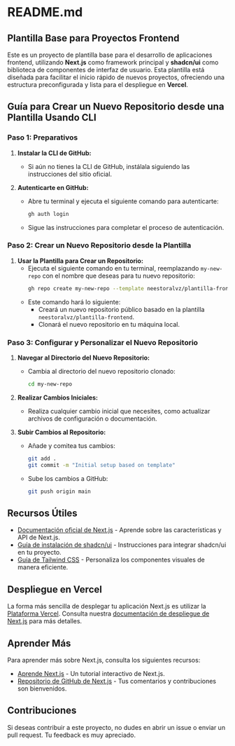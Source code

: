 # README.md

## Plantilla Base para Proyectos Frontend

Este es un proyecto de plantilla base para el desarrollo de aplicaciones frontend, utilizando **Next.js** como framework principal y **shadcn/ui** como biblioteca de componentes de interfaz de usuario. Esta plantilla está diseñada para facilitar el inicio rápido de nuevos proyectos, ofreciendo una estructura preconfigurada y lista para el despliegue en **Vercel**.

## Guía para Crear un Nuevo Repositorio desde una Plantilla Usando CLI

### Paso 1: Preparativos

1. **Instalar la CLI de GitHub:**
   - Si aún no tienes la CLI de GitHub, instálala siguiendo las instrucciones del sitio oficial.

2. **Autenticarte en GitHub:**
   - Abre tu terminal y ejecuta el siguiente comando para autenticarte:
     ```bash
     gh auth login
     ```
   - Sigue las instrucciones para completar el proceso de autenticación.

### Paso 2: Crear un Nuevo Repositorio desde la Plantilla

1. **Usar la Plantilla para Crear un Repositorio:**
   - Ejecuta el siguiente comando en tu terminal, reemplazando `my-new-repo` con el nombre que deseas para tu nuevo repositorio:
     ```bash
     gh repo create my-new-repo --template neestoralvz/plantilla-frontend --public --clone
     ```
   - Este comando hará lo siguiente:
     - Creará un nuevo repositorio público basado en la plantilla `neestoralvz/plantilla-frontend`.
     - Clonará el nuevo repositorio en tu máquina local.

### Paso 3: Configurar y Personalizar el Nuevo Repositorio

1. **Navegar al Directorio del Nuevo Repositorio:**
   - Cambia al directorio del nuevo repositorio clonado:
     ```bash
     cd my-new-repo
     ```

2. **Realizar Cambios Iniciales:**
   - Realiza cualquier cambio inicial que necesites, como actualizar archivos de configuración o documentación.

3. **Subir Cambios al Repositorio:**
   - Añade y comitea tus cambios:
     ```bash
     git add .
     git commit -m "Initial setup based on template"
     ```
   - Sube los cambios a GitHub:
     ```bash
     git push origin main
     ```

## Recursos Útiles

- [Documentación oficial de Next.js](https://nextjs.org/docs) - Aprende sobre las características y API de Next.js.
- [Guía de instalación de shadcn/ui](https://ui.shadcn.com/docs/installation/next) - Instrucciones para integrar shadcn/ui en tu proyecto.
- [Guía de Tailwind CSS](https://tailwindcss.com/docs/guides/nextjs) - Personaliza los componentes visuales de manera eficiente.

## Despliegue en Vercel

La forma más sencilla de desplegar tu aplicación Next.js es utilizar la [Plataforma Vercel](https://vercel.com/new?utm_medium=default-template&filter=next.js&utm_source=create-next-app&utm_campaign=create-next-app-readme). Consulta nuestra [documentación de despliegue de Next.js](https://nextjs.org/docs/app/building-your-application/deploying) para más detalles.

## Aprender Más

Para aprender más sobre Next.js, consulta los siguientes recursos:

- [Aprende Next.js](https://nextjs.org/learn) - Un tutorial interactivo de Next.js.
- [Repositorio de GitHub de Next.js](https://github.com/vercel/next.js) - Tus comentarios y contribuciones son bienvenidos.

## Contribuciones

Si deseas contribuir a este proyecto, no dudes en abrir un issue o enviar un pull request. Tu feedback es muy apreciado.
